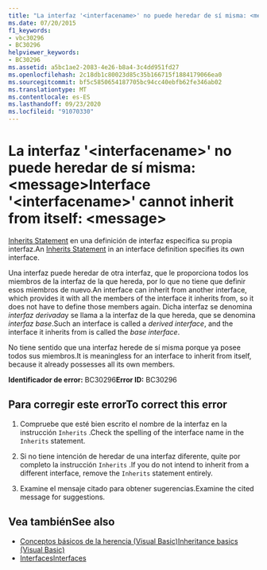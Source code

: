 ```yaml
---
title: "La interfaz '<interfacename>' no puede heredar de sí misma: <message>"
ms.date: 07/20/2015
f1_keywords:
- vbc30296
- BC30296
helpviewer_keywords:
- BC30296
ms.assetid: a5bc1ae2-2083-4e26-b8a4-3c4dd951fd27
ms.openlocfilehash: 2c18db1c80023d85c35b166715f1884179066ea0
ms.sourcegitcommit: bf5c5850654187705bc94cc40ebfb62fe346ab02
ms.translationtype: MT
ms.contentlocale: es-ES
ms.lasthandoff: 09/23/2020
ms.locfileid: "91070330"
---
```

# <a name="interface-interfacename-cannot-inherit-from-itself-message"></a><span data-ttu-id="af7bf-102">La interfaz '\<interfacename>' no puede heredar de sí misma: \<message></span><span class="sxs-lookup"><span data-stu-id="af7bf-102">Interface '\<interfacename>' cannot inherit from itself: \<message></span></span>

<span data-ttu-id="af7bf-103">[Inherits Statement](../language-reference/statements/inherits-statement.md) en una definición de interfaz especifica su propia interfaz.</span><span class="sxs-lookup"><span data-stu-id="af7bf-103">An [Inherits Statement](../language-reference/statements/inherits-statement.md) in an interface definition specifies its own interface.</span></span>  
  
 <span data-ttu-id="af7bf-104">Una interfaz puede heredar de otra interfaz, que le proporciona todos los miembros de la interfaz de la que hereda, por lo que no tiene que definir esos miembros de nuevo.</span><span class="sxs-lookup"><span data-stu-id="af7bf-104">An interface can inherit from another interface, which provides it with all the members of the interface it inherits from, so it does not have to define those members again.</span></span> <span data-ttu-id="af7bf-105">Dicha interfaz se denomina *interfaz derivada*y se llama a la interfaz de la que hereda, que se denomina *interfaz base*.</span><span class="sxs-lookup"><span data-stu-id="af7bf-105">Such an interface is called a *derived interface*, and the interface it inherits from is called the *base interface*.</span></span>  
  
 <span data-ttu-id="af7bf-106">No tiene sentido que una interfaz herede de sí misma porque ya posee todos sus miembros.</span><span class="sxs-lookup"><span data-stu-id="af7bf-106">It is meaningless for an interface to inherit from itself, because it already possesses all its own members.</span></span>  
  
 <span data-ttu-id="af7bf-107">**Identificador de error:** BC30296</span><span class="sxs-lookup"><span data-stu-id="af7bf-107">**Error ID:** BC30296</span></span>  
  
## <a name="to-correct-this-error"></a><span data-ttu-id="af7bf-108">Para corregir este error</span><span class="sxs-lookup"><span data-stu-id="af7bf-108">To correct this error</span></span>  
  
1. <span data-ttu-id="af7bf-109">Compruebe que esté bien escrito el nombre de la interfaz en la instrucción `Inherits` .</span><span class="sxs-lookup"><span data-stu-id="af7bf-109">Check the spelling of the interface name in the `Inherits` statement.</span></span>  
  
2. <span data-ttu-id="af7bf-110">Si no tiene intención de heredar de una interfaz diferente, quite por completo la instrucción `Inherits` .</span><span class="sxs-lookup"><span data-stu-id="af7bf-110">If you do not intend to inherit from a different interface, remove the `Inherits` statement entirely.</span></span>  
  
3. <span data-ttu-id="af7bf-111">Examine el mensaje citado para obtener sugerencias.</span><span class="sxs-lookup"><span data-stu-id="af7bf-111">Examine the cited message for suggestions.</span></span>  
  
## <a name="see-also"></a><span data-ttu-id="af7bf-112">Vea también</span><span class="sxs-lookup"><span data-stu-id="af7bf-112">See also</span></span>

- [<span data-ttu-id="af7bf-113">Conceptos básicos de la herencia (Visual Basic)</span><span class="sxs-lookup"><span data-stu-id="af7bf-113">Inheritance basics (Visual Basic)</span></span>](../programming-guide/language-features/objects-and-classes/inheritance-basics.md)
- [<span data-ttu-id="af7bf-114">Interfaces</span><span class="sxs-lookup"><span data-stu-id="af7bf-114">Interfaces</span></span>](../programming-guide/language-features/interfaces/index.md)
